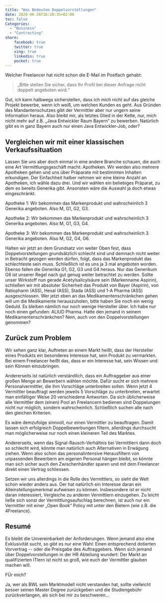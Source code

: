 ```yaml
---
title: "Was Bedeuten Doppelvorstellungen"
date: 2020-06-26T16:28:35+02:00
toc: false
Categories:
  - "Business"
  - "Contracting"
share:
    facebook: true
    twitter: true
    xing: true
    linkedin: true
    pocket: true
---
```


Welcher Freelancer hat nicht schon die E-Mail im Postfach gehabt:
> „Bitte stellen Sie sicher, dass Ihr Profil bei dieser Anfrage nicht doppelt angeboten wird.“

Gut, ich kann halbwegs sicherstellen, dass ich mich nicht auf das gleiche Projekt bewerbe, wenn ich weiß, um welchen Kunden es geht.
Aus Gründen des Mandantenschutzes gibt der Vermittler aber nur ungern seine Information heraus.
Also bleibt mir, als letztes Glied in der Kette, nur, mich nicht mehr auf z.B. „Java Entwickler Raum Bayern“ zu bewerben.
Natürlich gibt es in ganz Bayern auch nur einen Java Entwickler-Job, oder?

## Vergleichen wir mit einer klassischen Verkaufssituation

Lassen Sie uns aber doch einmal in eine andere Branche schauen, die auch eine Art Vermittlungsgeschäft macht: Apotheken.
Wir werden also mehrere Apotheken gehen und uns über Präparate mit bestimmten Inhalten erkundigen.
Der Einfachheit halber nehmen wir eine kleine Anzahl an Apotheken, ich wähle dazu drei.
Und wir wählen ein beliebiges Präparat, zu dem es bereits Generika gibt.
Ansonsten wäre die Auswahl ja doch etwas eingeschränkt.

Apotheke 1: Wir bekommen das Markenprodukt und wahrscheinlich 3 Generika angeboten.
Also M, G1, G2, G3.

Apotheke 2: Wir bekommen das Markenprodukt und wahrscheinlich 3 Generika angeboten.
Also M, G1, G3, G4.

Apotheke 3:
Wir bekommen das Markenprodukt und wahrscheinlich 3 Generika angeboten. Also M, G2, G4, G6.

Halten wir jetzt an dem Grundsatz von weiter Oben fest, dass Doppelvorstellungen grundsätzlich schlecht sind und demnach nicht weiter in Betracht gezogen werden dürfen, folgt, dass das Markenprodukt das schlechteste sein muss.
Schließlich ist es uns ja 3 mal angeboten worden.
Ebenso fallen die Generika G1, G2, G3 und G4 heraus.
Nur das Generikum G6 ist unserer Regel nach gut genug weiter betrachtet zu werden.
Sollte unser Wirkstoff nun gerade Acetylsalicylsäure sein (Markenname Aspirin), schließen wir mit absoluter Sicherheit das Produkt von Bayer (Aspirin), von Ratiopharm (ASS), Hexal (ASS), Stada (ASS) und 1-A Pharma (ASS) ausgeschlossen.
Wer jetzt eben an das Medikamentenschränkchen gehen will um die Medikamente herauszuholen, bitte haben Sie noch ein wenig Geduld.
Es bleiben nämlich nur noch wenige Hersteller über.
Ich habe nur noch einen gefunden: ALIUD Pharma.
Hatte den jemand in seinem Medikamentenschränkchen?
Nein, auch von den Doppelvorstellungen genommen?

## Zurück zum Problem

Wir sehen ganz klar, Auftreten an einem Markt heißt, dass der Hersteller eines Produkts ein besonderes Interesse hat, sein Produkt zu vermarkten.
Bei einem Freelancer heißt das, dass er ein Interesse hat, sein Wissen und sein Können einzubringen.

Andererseits ist natürlich verständlich, dass ein Auftraggeber aus einer großen Menge an Bewerbern wählen möchte.
Dafür sucht er sich mehrere Personalvermittler, die ihm Vorschläge unterbreiten sollen.
Wenn jetzt 4 Vermittler beauftragt werden jeweils 5 Vorschläge zu unterbreiten, erwartet man einfältiger Weise 20 verschiedene Antworten.
Da sich üblicherweise alle Vermittler dem (einen) Pool an Freelancern bedienen sind Doppelungen nicht nur möglich, sondern wahrscheinlich.
Schließlich suchen alle nach den gleichen Kriterien.

Es wäre demzufolge sinnvoll, nur einen Vermittler zu beauftragen.
Damit lassen sich erfolgreich Doppelbewerbungen filtern, allerdings durchsucht man möglicherweise nur noch einen kleineren Teil des Marktes.

Andererseits, wenn das Signal-Rausch-Verhältnis bei Vermittlern dann doch so schlecht wird, könnte man natürlich auch Alternativen in Erwägung ziehen.
Wenn also schon das personalintensive Herausfiltern von unpassenden Bewerbern am eigenen Personal hängen bleibt, so könnte man sich sicher auch den Zwischenhändler sparen und mit dem Freelancer direkt einen Vertrag schliessen.

Setzen wir uns allerdings in die Rolle des Vermittlers, so sieht die Welt schon wieder anders aus.
Der hat natürlich ein Interesse daran ein Alleinstellungsmerkmal aufweisen zu können.
Insbesondere ist er nicht daran interessiert, Vergleiche zu anderen Vermittlern einzugehen.
Zu leicht ließe sich sonst der Vermittlungsaufschlag berechnen, ist auch nur ein Vermittler mit einer „Open Book“ Policy mit unter den Bietern (wie z.B. die 4Freelance).

## Resumé

Es bleibt die Unvereinbarkeit der Anforderungen. 
Wenn jemand also eine Exklusivität sucht, so gibt es nur eine Wahl: Einen entsprechend dotierten Vorvertrag -- oder die Preisgabe des Auftraggebers.
Wenn sich jemand über Doppelvorstellungen in der HR Abteilung wundert: Der Markt an qualifizierten ITlern ist nicht so groß, wie euch der Vermittler glauben machen will.

FÜr mich? 

Ja, wer als BWL sein Marktmodell nicht verstanden hat, sollte vielleicht besser seinen Master Degree zurückgeben und die Studiengebühr zurückverlangen, als sich bei mir zu beschweren...


